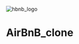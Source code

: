 ![hbnb_logo](https://holbertonintranet.s3.amazonaws.com/uploads/medias/2018/6/65f4a1dd9c51265f49d0.png?X-Amz-Algorithm=AWS4-HMAC-SHA256&X-Amz-Credential=AKIARDDGGGOUWMNL5ANN%2F20211101%2Fus-east-1%2Fs3%2Faws4_request&X-Amz-Date=20211101T162951Z&X-Amz-Expires=86400&X-Amz-SignedHeaders=host&X-Amz-Signature=c2f35aad53d98af47eaebecd5a09fb769e962e011e2672ea2d38effc5e1d7e23)

# AirBnB_clone
